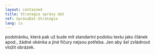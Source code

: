 ```yaml
---
layout: contained
title: Strategie správy dat
ref: SprávaDat-Strategie
lang: cs
---
```


podstránku, která pak už bude mít standartní podobu textu jako článek apod., žádné okénka a jiné fičury nejsou potřeba. Jen aby šel zvládnout vložit obrázek.

 
